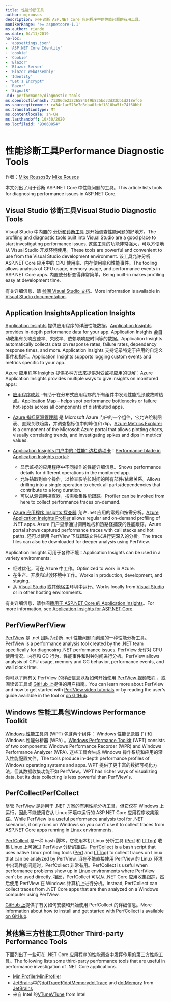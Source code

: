 ```yaml
---
title: 性能诊断工具
author: mjrousos
description: 用于诊断 ASP.NET Core 应用程序中的性能问题的有用工具。
monikerRange: '>= aspnetcore-1.1'
ms.author: riande
ms.date: 04/11/2019
no-loc:
- 'appsettings.json'
- 'ASP.NET Core Identity'
- 'cookie'
- 'Cookie'
- 'Blazor'
- 'Blazor Server'
- 'Blazor WebAssembly'
- 'Identity'
- "Let's Encrypt"
- 'Razor'
- 'SignalR'
uid: performance/diagnostic-tools
ms.openlocfilehash: 71386de232265840f9b825bd33d23bb1d218efc6
ms.sourcegitcommit: ca34c1ac578e7d3daa0febf1810ba5fc74f60bbf
ms.translationtype: MT
ms.contentlocale: zh-CN
ms.lasthandoff: 10/30/2020
ms.locfileid: "93060854"
---
```

# <a name="performance-diagnostic-tools"></a><span data-ttu-id="2695e-103">性能诊断工具</span><span class="sxs-lookup"><span data-stu-id="2695e-103">Performance Diagnostic Tools</span></span>

<span data-ttu-id="2695e-104">作者：[Mike Rousos](https://github.com/mjrousos)</span><span class="sxs-lookup"><span data-stu-id="2695e-104">By [Mike Rousos](https://github.com/mjrousos)</span></span>

<span data-ttu-id="2695e-105">本文列出了用于诊断 ASP.NET Core 中性能问题的工具。</span><span class="sxs-lookup"><span data-stu-id="2695e-105">This article lists tools for diagnosing performance issues in ASP.NET Core.</span></span>

## <a name="visual-studio-diagnostic-tools"></a><span data-ttu-id="2695e-106">Visual Studio 诊断工具</span><span class="sxs-lookup"><span data-stu-id="2695e-106">Visual Studio Diagnostic Tools</span></span>

<span data-ttu-id="2695e-107">Visual Studio 中内置的 [分析和诊断工具](/visualstudio/profiling) 是开始调查性能问题的好地方。</span><span class="sxs-lookup"><span data-stu-id="2695e-107">The [profiling and diagnostic tools](/visualstudio/profiling) built into Visual Studio are a good place to start investigating performance issues.</span></span> <span data-ttu-id="2695e-108">这些工具的功能非常强大，可以方便地从 Visual Studio 开发环境使用。</span><span class="sxs-lookup"><span data-stu-id="2695e-108">These tools are powerful and convenient to use from the Visual Studio development environment.</span></span> <span data-ttu-id="2695e-109">该工具允许分析 ASP.NET Core 应用中的 CPU 使用率、内存使用率和性能事件。</span><span class="sxs-lookup"><span data-stu-id="2695e-109">The tooling allows analysis of CPU usage, memory usage, and performance events in ASP.NET Core apps.</span></span> <span data-ttu-id="2695e-110">内置使分析变得非常简单。</span><span class="sxs-lookup"><span data-stu-id="2695e-110">Being built-in makes profiling easy at development time.</span></span>

<span data-ttu-id="2695e-111">有关详细信息，请 [参阅 Visual Studio 文档](/visualstudio/profiling/profiling-overview)。</span><span class="sxs-lookup"><span data-stu-id="2695e-111">More information is available in [Visual Studio documentation](/visualstudio/profiling/profiling-overview).</span></span>

## <a name="application-insights"></a><span data-ttu-id="2695e-112">Application Insights</span><span class="sxs-lookup"><span data-stu-id="2695e-112">Application Insights</span></span>

<span data-ttu-id="2695e-113">[Application Insights](/azure/application-insights/app-insights-overview) 提供应用程序的详细性能数据。</span><span class="sxs-lookup"><span data-stu-id="2695e-113">[Application Insights](/azure/application-insights/app-insights-overview) provides in-depth performance data for your app.</span></span> <span data-ttu-id="2695e-114">Application Insights 会自动收集有关响应速率、失败率、依赖项响应时间等的数据。</span><span class="sxs-lookup"><span data-stu-id="2695e-114">Application Insights automatically collects data on response rates, failure rates, dependency response times, and more.</span></span> <span data-ttu-id="2695e-115">Application Insights 支持记录特定于应用的自定义事件和指标。</span><span class="sxs-lookup"><span data-stu-id="2695e-115">Application Insights supports logging custom events and metrics specific to your app.</span></span>

<span data-ttu-id="2695e-116">Azure 应用程序 Insights 提供多种方法来提供对受监视应用的见解：</span><span class="sxs-lookup"><span data-stu-id="2695e-116">Azure Application Insights provides multiple ways to give insights on monitored apps:</span></span>

- <span data-ttu-id="2695e-117">[应用程序映射](/azure/application-insights/app-insights-app-map) -有助于在分布式应用程序的所有组件中发现性能瓶颈或故障热点。</span><span class="sxs-lookup"><span data-stu-id="2695e-117">[Application Map](/azure/application-insights/app-insights-app-map) – helps spot performance bottlenecks or failure hot-spots across all components of distributed apps.</span></span>
- <span data-ttu-id="2695e-118">[Azure 指标资源管理器](/azure/azure-monitor/platform/metrics-getting-started) 是 Microsoft Azure 门户的一个组件，它允许绘制图表、直观关联趋势，并调查指标值中的峰值和 dip。</span><span class="sxs-lookup"><span data-stu-id="2695e-118">[Azure Metrics Explorer](/azure/azure-monitor/platform/metrics-getting-started) is a component of the Microsoft Azure portal that allows plotting charts, visually correlating trends, and investigating spikes and dips in metrics' values.</span></span>
- <span data-ttu-id="2695e-119">[Application Insights 门户中的 "性能" 边栏选项卡](/azure/application-insights/app-insights-tutorial-performance)：</span><span class="sxs-lookup"><span data-stu-id="2695e-119">[Performance blade in Application Insights portal](/azure/application-insights/app-insights-tutorial-performance):</span></span>

  - <span data-ttu-id="2695e-120">显示监视的应用程序中不同操作的性能详细信息。</span><span class="sxs-lookup"><span data-stu-id="2695e-120">Shows performance details for different operations in the monitored app.</span></span>
  - <span data-ttu-id="2695e-121">允许钻取到单个操作，以检查影响长时间的所有部件/依赖关系。</span><span class="sxs-lookup"><span data-stu-id="2695e-121">Allows drilling into a single operation to check all parts/dependencies that contribute to a long duration.</span></span>
  - <span data-ttu-id="2695e-122">可以从源调用探查器，按需收集性能跟踪。</span><span class="sxs-lookup"><span data-stu-id="2695e-122">Profiler can be invoked from here to collect performance traces on-demand.</span></span>

- <span data-ttu-id="2695e-123">[Azure 应用程序 Insights 探查器](/azure/azure-monitor/app/profiler) 允许 .net 应用的常规和按需分析。</span><span class="sxs-lookup"><span data-stu-id="2695e-123">[Azure Application Insights Profiler](/azure/azure-monitor/app/profiler) allows regular and on-demand profiling of .NET apps.</span></span>  <span data-ttu-id="2695e-124">Azure 门户显示通过调用堆栈和热路径捕获的性能跟踪。</span><span class="sxs-lookup"><span data-stu-id="2695e-124">Azure portal shows captured performance traces with call stacks and hot paths.</span></span> <span data-ttu-id="2695e-125">还可以使用 PerfView 下载跟踪文件以进行更深入的分析。</span><span class="sxs-lookup"><span data-stu-id="2695e-125">The trace files can also be downloaded for deeper analysis using PerfView.</span></span>

<span data-ttu-id="2695e-126">Application Insights 可用于各种环境：</span><span class="sxs-lookup"><span data-stu-id="2695e-126">Application Insights can be used in a variety environments:</span></span>

- <span data-ttu-id="2695e-127">经过优化，可在 Azure 中工作。</span><span class="sxs-lookup"><span data-stu-id="2695e-127">Optimized to work in Azure.</span></span>
- <span data-ttu-id="2695e-128">在生产、开发和过渡环境中工作。</span><span class="sxs-lookup"><span data-stu-id="2695e-128">Works in production, development, and staging.</span></span>
- <span data-ttu-id="2695e-129">从 [Visual Studio](/azure/application-insights/app-insights-visual-studio) 或其他宿主环境中运行。</span><span class="sxs-lookup"><span data-stu-id="2695e-129">Works locally from [Visual Studio](/azure/application-insights/app-insights-visual-studio) or in other hosting environments.</span></span>

<span data-ttu-id="2695e-130">有关详细信息，请参阅[适用于 ASP.NET Core 的 Application Insights](/azure/application-insights/app-insights-asp-net-core)。</span><span class="sxs-lookup"><span data-stu-id="2695e-130">For more information, see [Application Insights for ASP.NET Core](/azure/application-insights/app-insights-asp-net-core).</span></span>

## <a name="perfview"></a><span data-ttu-id="2695e-131">PerfView</span><span class="sxs-lookup"><span data-stu-id="2695e-131">PerfView</span></span>

<span data-ttu-id="2695e-132">[PerfView](https://github.com/Microsoft/perfview) 是 .net 团队为诊断 .net 性能问题而创建的一种性能分析工具。</span><span class="sxs-lookup"><span data-stu-id="2695e-132">[PerfView](https://github.com/Microsoft/perfview) is a performance analysis tool created by the .NET team specifically for diagnosing .NET performance issues.</span></span> <span data-ttu-id="2695e-133">PerfView 允许对 CPU 使用情况、内存和 GC 行为、性能事件和时钟时间进行分析。</span><span class="sxs-lookup"><span data-stu-id="2695e-133">PerfView allows analysis of CPU usage, memory and GC behavior, performance events, and wall clock time.</span></span>

<span data-ttu-id="2695e-134">你可以了解有关 PerfView 的详细信息以及如何开始使用 [PerfView 视频教程](https://channel9.msdn.com/Series/PerfView-Tutorial) ，或阅读该工具或 [GitHub 上](https://github.com/Microsoft/perfview)提供的用户指南。</span><span class="sxs-lookup"><span data-stu-id="2695e-134">You can learn more about PerfView and how to get started with [PerfView video tutorials](https://channel9.msdn.com/Series/PerfView-Tutorial) or by reading the user's guide available in the tool or [on GitHub](https://github.com/Microsoft/perfview).</span></span>

## <a name="windows-performance-toolkit"></a><span data-ttu-id="2695e-135">Windows 性能工具包</span><span class="sxs-lookup"><span data-stu-id="2695e-135">Windows Performance Toolkit</span></span>

<span data-ttu-id="2695e-136">[Windows 性能工具包](/windows-hardware/test/wpt/) (WPT) 包含两个组件： Windows 性能记录器 (") 和 Windows 性能分析器 (WPA) 。</span><span class="sxs-lookup"><span data-stu-id="2695e-136">[Windows Performance Toolkit](/windows-hardware/test/wpt/) (WPT) consists of two components: Windows Performance Recorder (WPR) and Windows Performance Analyzer (WPA).</span></span> <span data-ttu-id="2695e-137">这些工具会生成 Windows 操作系统和应用的深入性能配置文件。</span><span class="sxs-lookup"><span data-stu-id="2695e-137">The tools produce in-depth performance profiles of Windows operating systems and apps.</span></span> <span data-ttu-id="2695e-138">WPT 提供了更丰富的数据可视化方法，但其数据收集功能不如 PerfView。</span><span class="sxs-lookup"><span data-stu-id="2695e-138">WPT has richer ways of visualizing data, but its data collecting is less powerful than PerfView's.</span></span>

## <a name="perfcollect"></a><span data-ttu-id="2695e-139">PerfCollect</span><span class="sxs-lookup"><span data-stu-id="2695e-139">PerfCollect</span></span>

<span data-ttu-id="2695e-140">尽管 PerfView 是适用于 .NET 方案的有用性能分析工具，但它仅在 Windows 上运行，因此不能使用它从 Linux 环境中运行的 ASP.NET Core 应用程序收集跟踪。</span><span class="sxs-lookup"><span data-stu-id="2695e-140">While PerfView is a useful performance analysis tool for .NET scenarios, it only runs on Windows so you can't use it to collect traces from ASP.NET Core apps running in Linux environments.</span></span>

<span data-ttu-id="2695e-141">[PerfCollect](https://github.com/dotnet/coreclr/blob/master/Documentation/project-docs/linux-performance-tracing.md) 是一种 bash 脚本，它使用本机 Linux 分析工具 ([Perf](https://perf.wiki.kernel.org/index.php/Main_Page) 和 [LTTng](https://lttng.org/)) 收集 Linux 上可通过 PerfView 分析的跟踪。</span><span class="sxs-lookup"><span data-stu-id="2695e-141">[PerfCollect](https://github.com/dotnet/coreclr/blob/master/Documentation/project-docs/linux-performance-tracing.md) is a bash script that uses native Linux profiling tools ([Perf](https://perf.wiki.kernel.org/index.php/Main_Page) and [LTTng](https://lttng.org/)) to collect traces on Linux that can be analyzed by PerfView.</span></span> <span data-ttu-id="2695e-142">当在不能直接使用 PerfView 的 Linux 环境中出现性能问题时，PerfCollect 非常有用。</span><span class="sxs-lookup"><span data-stu-id="2695e-142">PerfCollect is useful when performance problems show up in Linux environments where PerfView can't be used directly.</span></span> <span data-ttu-id="2695e-143">相反，PerfCollect 可以从 .NET Core 应用收集跟踪，然后使用 PerfView 在 Windows 计算机上进行分析。</span><span class="sxs-lookup"><span data-stu-id="2695e-143">Instead, PerfCollect can collect traces from .NET Core apps that are then analyzed on a Windows computer using PerfView.</span></span>

<span data-ttu-id="2695e-144">[GitHub 上](https://github.com/dotnet/coreclr/blob/master/Documentation/project-docs/linux-performance-tracing.md)提供了有关如何安装和开始使用 PerfCollect 的详细信息。</span><span class="sxs-lookup"><span data-stu-id="2695e-144">More information about how to install and get started with PerfCollect is available [on GitHub](https://github.com/dotnet/coreclr/blob/master/Documentation/project-docs/linux-performance-tracing.md).</span></span>

## <a name="other-third-party-performance-tools"></a><span data-ttu-id="2695e-145">其他第三方性能工具</span><span class="sxs-lookup"><span data-stu-id="2695e-145">Other Third-party Performance Tools</span></span>

<span data-ttu-id="2695e-146">下面列出了一些可在 .NET Core 应用程序的性能调查中发挥作用的第三方性能工具。</span><span class="sxs-lookup"><span data-stu-id="2695e-146">The following lists some third-party performance tools that are useful in performance investigation of .NET Core applications.</span></span>

- [<span data-ttu-id="2695e-147">MiniProfiler</span><span class="sxs-lookup"><span data-stu-id="2695e-147">MiniProfiler</span></span>](https://miniprofiler.com/)
- <span data-ttu-id="2695e-148">[JetBrains](https://www.jetbrains.com/)中的[dotTrace](https://www.jetbrains.com/profiler/)和[dotMemory](https://www.jetbrains.com/dotmemory/)</span><span class="sxs-lookup"><span data-stu-id="2695e-148">[dotTrace](https://www.jetbrains.com/profiler/) and [dotMemory](https://www.jetbrains.com/dotmemory/) from [JetBrains](https://www.jetbrains.com/)</span></span>
- <span data-ttu-id="2695e-149">来自 Intel 的[VTune](https://software.intel.com/content/www/us/en/develop/tools/vtune-profiler.html)</span><span class="sxs-lookup"><span data-stu-id="2695e-149">[VTune](https://software.intel.com/content/www/us/en/develop/tools/vtune-profiler.html) from Intel</span></span>
